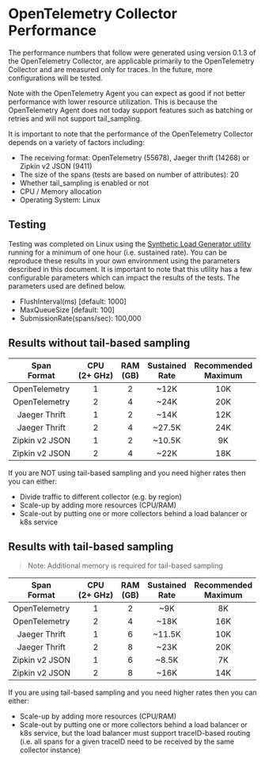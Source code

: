 # OpenTelemetry Collector Performance

The performance numbers that follow were generated using version 0.1.3 of the
OpenTelemetry Collector, are applicable primarily to the OpenTelemetry Collector and
are measured only for traces. In the future, more configurations will be tested.

Note with the OpenTelemetry Agent you can expect as good if not better performance
with lower resource utilization. This is because the OpenTelemetry Agent does not
today support features such as batching or retries and will not support
tail_sampling.

It is important to note that the performance of the OpenTelemetry Collector depends
on a variety of factors including:

* The receiving format: OpenTelemetry (55678), Jaeger thrift (14268) or Zipkin v2 JSON (9411)
* The size of the spans (tests are based on number of attributes): 20
* Whether tail_sampling is enabled or not
* CPU / Memory allocation
* Operating System: Linux

## Testing

Testing was completed on Linux using the [Synthetic Load Generator
utility](https://github.com/Omnition/synthetic-load-generator) running for a
minimum of one hour (i.e. sustained rate). You can be reproduce these results in
your own environment using the parameters described in this document. It is
important to note that this utility has a few configurable parameters which can
impact the results of the tests. The parameters used are defined below.

* FlushInterval(ms) [default: 1000]
* MaxQueueSize [default: 100]
* SubmissionRate(spans/sec): 100,000

## Results without tail-based sampling

| Span<br>Format    | CPU<br>(2+ GHz) | RAM<br>(GB) | Sustained<br>Rate | Recommended<br>Maximum |
| :---:             | :---:           | :---:       | :---:             | :---:                  |
| OpenTelemetry        | 1               | 2           | ~12K              | 10K                    |
| OpenTelemetry        | 2               | 4           | ~24K              | 20K                    |
| Jaeger Thrift     | 1               | 2           | ~14K              | 12K                    |
| Jaeger Thrift     | 2               | 4           | ~27.5K            | 24K                    |
| Zipkin v2 JSON    | 1               | 2           | ~10.5K            | 9K                     |
| Zipkin v2 JSON    | 2               | 4           | ~22K              | 18K                    |

If you are NOT using tail-based sampling and you need higher rates then you can
either:

* Divide traffic to different collector (e.g. by region)
* Scale-up by adding more resources (CPU/RAM)
* Scale-out by putting one or more collectors behind a load balancer or k8s
service

## Results with tail-based sampling

> Note: Additional memory is required for tail-based sampling

| Span<br>Format    | CPU<br>(2+ GHz) | RAM<br>(GB) | Sustained<br>Rate | Recommended<br>Maximum |
| :---:             | :---:           | :---:       | :---:             | :---:                  |
| OpenTelemetry        | 1               | 2           | ~9K               | 8K                     |
| OpenTelemetry        | 2               | 4           | ~18K              | 16K                    |
| Jaeger Thrift     | 1               | 6           | ~11.5K            | 10K                    |
| Jaeger Thrift     | 2               | 8           | ~23K              | 20K                    |
| Zipkin v2 JSON    | 1               | 6           | ~8.5K             | 7K                     |
| Zipkin v2 JSON    | 2               | 8           | ~16K              | 14K                    |

If you are using tail-based sampling and you need higher rates then you can
either:

* Scale-up by adding more resources (CPU/RAM)
* Scale-out by putting one or more collectors behind a load balancer or k8s
service, but the load balancer must support traceID-based routing (i.e. all
spans for a given traceID need to be received by the same collector instance)
